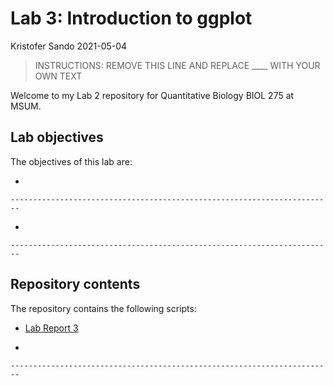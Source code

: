 Lab 3: Introduction to ggplot
================
Kristofer Sando
2021-05-04

> INSTRUCTIONS: REMOVE THIS LINE AND REPLACE \_\_\_\_ WITH YOUR OWN TEXT

Welcome to my Lab 2 repository for Quantitative Biology BIOL 275 at
MSUM.

## Lab objectives

The objectives of this lab are:

-   

    ------------------------------------------------------------------------

-   

    ------------------------------------------------------------------------

## Repository contents

The repository contains the following scripts:

-   [Lab Report 3](lab-report.md)

-   

    ------------------------------------------------------------------------
